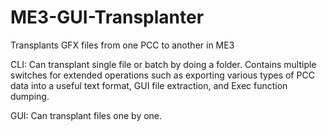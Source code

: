 # ME3-GUI-Transplanter
Transplants GFX files from one PCC to another in ME3

CLI: Can transplant single file or batch by doing a folder. Contains multiple switches for extended operations such as exporting various types of PCC data into a useful text format, GUI file extraction, and Exec function dumping.

GUI: Can transplant files one by one.
